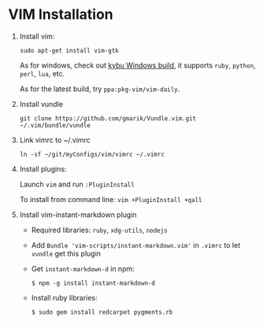 VIM Installation
================

1. Install vim:

	```text
	sudo apt-get install vim-gtk
	```

	As for windows, check out [kybu Windows build](https://bitbucket.org/kybu/vim-for-windows-single-drop), it supports `ruby`, `python`, `perl`, `lua`, etc.

	As for the latest build, try `ppa:pkg-vim/vim-daily`.

1. Install vundle

	```text
	git clone https://github.com/gmarik/Vundle.vim.git ~/.vim/bundle/vundle
	```

1. Link vimrc to ~/.vimrc

	```text
	ln -sf ~/git/myConfigs/vim/vimrc ~/.vimrc
	```

1. Install plugins:

	Launch `vim` and run `:PluginInstall`

	To install from command line: `vim +PluginInstall +qall`

1. Install vim-instant-markdown plugin

	- Required libraries: `ruby`, `xdg-utils`, `nodejs`

	- Add `Bundle 'vim-scripts/instant-markdown.vim'` in `.vimrc` to let `vundle` get this plugin

	- Get `instant-markdown-d` in npm:

		```text
		$ npm -g install instant-markdown-d
		```

	- Install ruby libraries:

		```text
		$ sudo gem install redcarpet pygments.rb
		```
